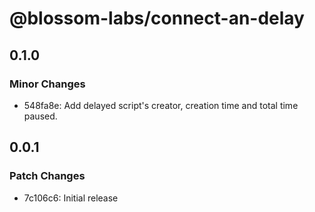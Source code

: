 # @blossom-labs/connect-an-delay

## 0.1.0

### Minor Changes

- 548fa8e: Add delayed script's creator, creation time and total time paused.

## 0.0.1

### Patch Changes

- 7c106c6: Initial release
